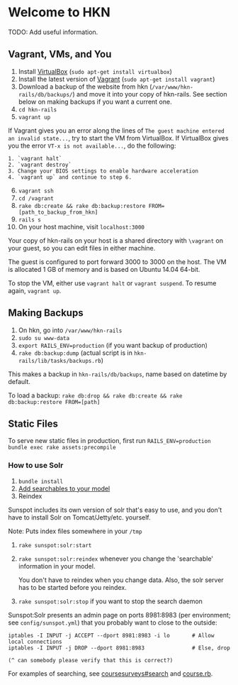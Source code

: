 # Welcome to HKN

TODO: Add useful information.


## Vagrant, VMs, and You

1. Install [VirtualBox][virtualbox] (`sudo apt-get install virtualbox`)
2. Install the latest version of [Vagrant][vagrant] (`sudo apt-get install vagrant`)
3. Download a backup of the website from hkn (`/var/www/hkn-rails/db/backups/`) and move it into your copy of hkn-rails.  See section below on making backups if you want a current one.
4. `cd hkn-rails`
5. `vagrant up`

  If Vagrant gives you an error along the lines of `The guest machine entered an invalid state...`, try to start the VM from VirtualBox.  If VirtualBox gives you the error `VT-x is not available...`, do the following:

    1. `vagrant halt`
    2. `vagrant destroy`
    3. Change your BIOS settings to enable hardware acceleration
    4. `vagrant up` and continue to step 6.
6. `vagrant ssh`
7. `cd /vagrant`
8. `rake db:create && rake db:backup:restore FROM=[path_to_backup_from_hkn]`
9. `rails s`
10. On your host machine, visit `localhost:3000`

Your copy of hkn-rails on your host is a shared directory with `\vagrant` on your guest, so you can edit files in either machine.

The guest is configured to port forward 3000 to 3000 on the host.  The VM is allocated 1 GB of memory and is based on Ubuntu 14.04 64-bit.

To stop the VM, either use `vagrant halt` or `vagrant suspend`. To resume again, `vagrant up`.

[virtualbox]: https://www.virtualbox.org/wiki/Downloads
[vagrant]: http://www.vagrantup.com/downloads.html


## Making Backups

1. On hkn, go into `/var/www/hkn-rails`
2. `sudo su www-data`
3. `export RAILS_ENV=production` (if you want backup of production)
4. `rake db:backup:dump` (actual script is in `hkn-rails/lib/tasks/backups.rb`)

This makes a backup in `hkn-rails/db/backups`, name based on datetime by default.

To load a backup: `rake db:drop && rake db:create && rake db:backup:restore FROM=[path]`


## Static Files

To serve new static files in production, first run `RAILS_ENV=production bundle exec rake assets:precompile`


### How to use Solr

1. `bundle install`
2. [Add searchables to your model][searchables]
3. Reindex

Sunspot includes its own version of solr that's easy to use, and you don't have to
install Solr on Tomcat/Jetty/etc. yourself.

Note: Puts index files somewhere in your `/tmp`

1. `rake sunspot:solr:start`
2. `rake sunspot:solr:reindex` whenever you change the 'searchable' information in your model.

   You don't have to reindex when you change data.
   Also, the solr server has to be started before you reindex.

3. `rake sunspot:solr:stop` if you want to stop the search daemon

Sunspot:Solr presents an admin page on ports 8981:8983 (per environment; see
`config/sunspot.yml`) that you probably want to close to the outside:

    iptables -I INPUT -j ACCEPT --dport 8981:8983 -i lo       # Allow local connections
    iptables -I INPUT -j DROP --dport 8981:8983               # Else, drop

    (^ can somebody please verify that this is correct?)

For examples of searching, see [coursesurveys#search][coursesurveys] and [course.rb][course.rb].

[searchables]: http://github.com/outoftime/sunspot/wiki/Setting-up-classes-for-search-and-indexing
[coursesurveys]: app/controllers/coursesurveys_controller.rb#L448
[course.rb]: app/models/course.rb

